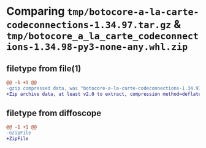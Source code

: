 # Comparing `tmp/botocore-a-la-carte-codeconnections-1.34.97.tar.gz` & `tmp/botocore_a_la_carte_codeconnections-1.34.98-py3-none-any.whl.zip`

## filetype from file(1)

```diff
@@ -1 +1 @@
-gzip compressed data, was "botocore-a-la-carte-codeconnections-1.34.97.tar", last modified: Fri May  3 01:04:36 2024, max compression
+Zip archive data, at least v2.0 to extract, compression method=deflate
```

## filetype from diffoscope

```diff
@@ -1 +1 @@
-GzipFile
+ZipFile
```

